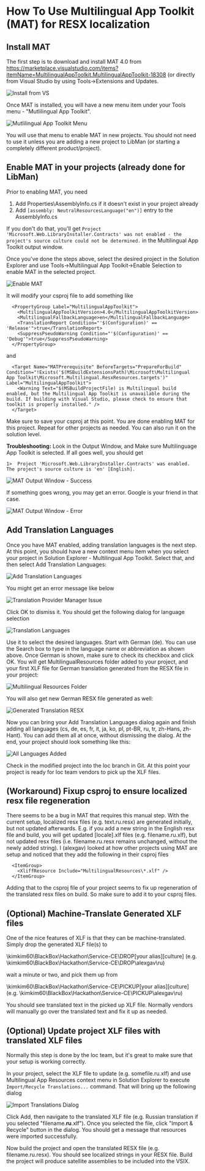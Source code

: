 # How To Use Multilingual App Toolkit (MAT) for RESX localization

## Install MAT

The first step is to download and install MAT 4.0 from https://marketplace.visualstudio.com/items?itemName=MultilingualAppToolkit.MultilingualAppToolkit-18308 (or directly from Visual Studio by using Tools->Extensions and Updates.

![Install from VS](./images/InstallMATFromVS.png)

Once MAT is installed, you will have a new menu item under your Tools menu - "Mutlilingual App Toolkit". 

![Mutlilingual App Toolkit Menu](./images/ToolsMATMenuItem.png)

You will use that menu to enable MAT in new projects. You should not need to use it unless you are adding a new project to LibMan (or starting a completely different product/project). 

## Enable MAT in your projects (already done for LibMan)

Prior to enabling MAT, you need 

1. Add Properties\AssemblyInfo.cs if it doesn't exist in your project already
2. Add ```[assembly: NeutralResourcesLanguage("en")]``` entry to the AssemblyInfo.cs

If you don't do that, you'll get ```Project 'Microsoft.Web.LibraryInstaller.Contracts' was not enabled - the project's source culture could not be determined.``` in the Multilingual App Toolkit output window.

Once you've done the steps above, select the desired project in the Solution Explorer and use Tools->Multilingual App Toolkit->Enable Selection to enable MAT in the selected project. 

![Enable MAT](./images/EnableMAT.png)

It will modify your csproj file to add something like
```
  <PropertyGroup Label="MultilingualAppToolkit">
    <MultilingualAppToolkitVersion>4.0</MultilingualAppToolkitVersion>
    <MultilingualFallbackLanguage>en</MultilingualFallbackLanguage>
    <TranslationReport Condition="'$(Configuration)' == 'Release'">true</TranslationReport>
    <SuppressPseudoWarning Condition="'$(Configuration)' == 'Debug'">true</SuppressPseudoWarning>
  </PropertyGroup>
```

and

```
  <Target Name="MATPrerequisite" BeforeTargets="PrepareForBuild" Condition="!Exists('$(MSBuildExtensionsPath)\Microsoft\Multilingual App Toolkit\Microsoft.Multilingual.ResxResources.targets')" Label="MultilingualAppToolkit">
    <Warning Text="$(MSBuildProjectFile) is Multilingual build enabled, but the Multilingual App Toolkit is unavailable during the build. If building with Visual Studio, please check to ensure that toolkit is properly installed." />
  </Target>
```

Make sure to save your csproj at this point. You are done enabling MAT for this project. Repeat for other projects as needed. You can also run it on the solution level.

**Troubleshooting:** Look in the Output Window, and Make sure Multilinguage App Toolkit is selected. If all goes well, you should get 

```
1>  Project 'Microsoft.Web.LibraryInstaller.Contracts' was enabled.  The project's source culture is 'en' [English]. 
```

![MAT Output Window - Success](./images/MATSuccess.png)

If something goes wrong, you may get an error. Google is your friend in that case.

![MAT Output Window - Error](./images/MATError.png)

## Add Translation Languages

Once you have MAT enabled, adding translation languages is the next step. At this point, you should have a new context menu item when you select your project in Solution Explorer - Multilingual App Toolkit. Select that, and then select Add Translation Languages:

![Add Translation Languages](./images/AddTranslationLanguages.png)

You might get an error message like below

![Translation Provider Manager Issue](./images/TranslationProviderManagerIssue.png)

Click OK to dismiss it. You should get the following dialog for language selection

![Translation Languages](./images/TranslationLanguagesDialog.png)

Use it to select the desired languages. Start with German (de). You can use the Search box to type in the language name or abbreviation as shown above. Once German is shown, make sure to check its checkbox and click OK. You will get MultilingualResources folder added to your project, and your first XLF file for German translation generated from the RESX file in your project:

![Multilingual Resources Folder](./images/MultilingualResourcesFolder.png)

You will also get new German RESX file generated as well:

![Generated Translation RESX](./images/GeneratedTranslationResx.png)

Now you can bring your Add Translation Languages dialog again and finish adding all languages (cs, de, es, fr, it, ja, ko, pl, pt-BR, ru, tr, zh-Hans, zh-Hant). You can add them all at once, without dismissing the dialog. At the end, your project should look something like this:

![All Languages Added](./images/AllLanguagesAdded.png)

Check in the modified project into the loc branch in Git. At this point your project is ready for loc team vendors to pick up the XLF files.

## (Workaround) Fixup csproj to ensure localized resx file regeneration

There seems to be a bug in MAT that requires this manual step. With the current setup, localized resx files (e.g. text.ru.resx) are generated initially, but not updated afterwards. E.g. if you add a new string in the English resx file and build, you will get updated [locale].xlf files (e.g. filename.ru.xlf), but not updated resx files (i.e. filename.ru.resx remains unchanged, without the newly added string). I (alexgav) looked at how other projects using MAT are setup and noticed that they add the following in their csproj files

```
  <ItemGroup>
    <XliffResource Include="MultilingualResources\*.xlf" />
  </ItemGroup>
```

Adding that to the csproj file of your project seems to fix up regeneration of the translated resx files on build. So make sure to add it to your csproj files.

## (Optional) Machine-Translate Generated XLF files

One of the nice features of XLF is that they can be machine-translated. Simply drop the generated XLF file(s) to 

\\kimkim60\BlackBox\Hackathon\Service-CE\DROP\[your alias]\[culture] (e.g. \\kimkim60\BlackBox\Hackathon\Service-CE\DROP\alexgav\ru)

wait a minute or two, and pick them up from 

\\kimkim60\BlackBox\Hackathon\Service-CE\PICKUP\[your alias]\[culture] (e.g. \\kimkim60\BlackBox\Hackathon\Service-CE\PICKUP\alexgav\ru)

You should see translated text in the picked up XLF file. Normally vendors will manually go over the translated text and fix it up as needed. 

## (Optional) Update project XLF files with translated XLF files

Normally this step is done by the loc team, but it's great to make sure that your setup is working correctly.

In your project, select the XLF file to update (e.g. somefile.ru.xlf) and use Multilingual App Resources context menu in Solution Explorer to execute ```Import/Recycle Translations...``` command. That will bring up the following dialog

![Import Translations Dialog](./images/ImportTranslationsDialog.png)

Click Add, then navigate to the translated XLF file (e.g. Russian translation if you selected "filename.**ru**.xlf"). Once you selected the file, click "Import & Recycle" button in the dialog. You should get a message that resources were imported successfully. 

Now build the project and open the translated RESX file (e.g. filename.ru.resx). You should see localized strings in your RESX file. Build the project will produce satellite assemblies to be included into the VSIX. 
